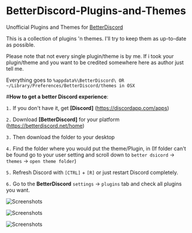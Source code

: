 # BetterDiscord-Plugins-and-Themes
Unofficial Plugins and Themes for [BetterDiscord](https://github.com/Jiiks/BetterDiscordApp)

This is a collection of plugins 'n themes. I'll try to keep them as up-to-date as possible.

Please note that not every single plugin/theme is by me. If i took your plugin/theme and you want to be credited somewhere here as author just tell me.

Everything goes to ``` %appdata%\BetterDiscord\ OR ~/Library/Preferences/BetterDiscord/themes in OSX ```

#__How to get a better Discord experience__:

`1.` If you don't have it, get **[Discord]**  (https://discordapp.com/apps)

`2.` Download **[BetterDiscord]** for your platform  (https://betterdiscord.net/home)

`3.` Then download the folder to your desktop

`4.` Find the folder where you would put the theme/Plugin, in (If folder can't be found go to your user setting and scroll down to `better dsicord` -> `themes` -> `open theme folder`) 

`5.` Refresh Discord with `[CTRL]` + `[R]` or just restart Discord completely.

`6.` Go to the **BetterDiscord** `settings` -> `plugins` tab and check all plugins you want.


![Screenshots](http://imgur.com/1F0Sfk6.png) 

![Screenshots](http://imgur.com/EFQJi6o.png)

![Screenshots](http://imgur.com/Kc3DhS8.png)
